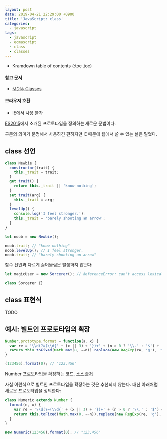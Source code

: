 ```yaml
---
layout: post
date: 2019-04-21 22:29:00 +0900
title: 'JavaScript: class'
categories:
  - javascript
tags:
  - javascript
  - ecmascript
  - class
  - classes
---
```


* Kramdown table of contents
{:toc .toc}

#### 참고 문서

- [MDN: Classes](https://developer.mozilla.org/ko/docs/Web/JavaScript/Reference/Classes)

#### 브라우저 호환

- IE에서 사용 불가

[ES2015](https://www.ecma-international.org/ecma-262/6.0/#sec-class-definitions)에서 소개된 프로토타입을 정의하는 새로운 문법이다.

구문의 의미가 분명해서 사용하긴 편하지만 IE 때문에 웹에서 쓸 수 있는 날은 멀었다.

## class 선언

```js
class Newbie {
  constructor(trait) {
    this._trait = trait;
  }
  get trait() {
    return this._trait || 'know nothing';
  }
  set trait(arg) {
    this._trait = arg;
  }
  levelUp() {
    console.log('I feel stronger.');
    this._trait = 'barely shooting an arrow';
  }
}

let noob = new Newbie();

noob.trait; // "know nothing"
noob.levelUp(); // I feel stronger.
noob.trait; // "barely shooting an arrow"
```

함수 선언과 다르게 끌어올림은 발생하지 않는다:

```js
let magicUser = new Sorcerer(); // ReferenceError: can't access lexical declaration `Sorcerer' before initialization

class Sorcerer {}
```

## class 표현식

TODO

## 예시: 빌트인 프로토타입의 확장

```js
Number.prototype.format = function(n, x) {
  var re = '\\d(?=(\\d{' + (x || 3) + '})+' + (n > 0 ? '\\.' : '$') + ')';
  return this.toFixed(Math.max(0, ~~n)).replace(new RegExp(re, 'g'), '$&,');
}

(123456).format(0); // "123,456"
```

Number 프로토타입을 확장하는 코드. [소스 출처](http://stackoverflow.com/questions/149055/how-can-i-format-numbers-as-money-in-javascript)

사실 이런식으로 빌트인 프로토타입을 확장하는 것은 추천되지 않는다. 대신 아래처럼 새로운 프로토타입을 정의한다:

```js
class Numeric extends Number {
  format(n, x) {
    var re = '\\d(?=(\\d{' + (x || 3) + '})+' + (n > 0 ? '\\.' : '$') + ')';
    return this.toFixed(Math.max(0, ~~n)).replace(new RegExp(re, 'g'), '$&,');
  }
}

new Numeric(123456).format(0); // "123,456"
```
